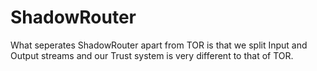 ShadowRouter
=====

What seperates ShadowRouter apart from TOR is that we split Input and Output streams and our Trust system is very different to that of TOR.
